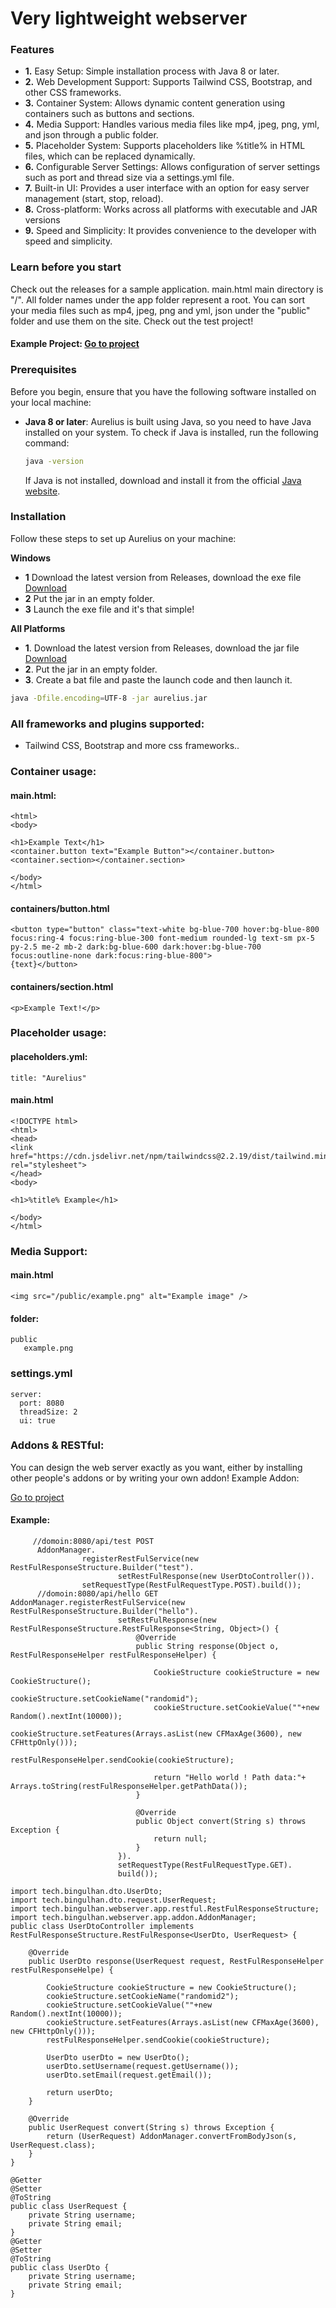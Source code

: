 # Very lightweight webserver

### Features
- **1.** Easy Setup: Simple installation process with Java 8 or later.
- **2.** Web Development Support: Supports Tailwind CSS, Bootstrap, and other CSS frameworks.
- **3.** Container System: Allows dynamic content generation using containers such as buttons and sections.
- **4.** Media Support: Handles various media files like mp4, jpeg, png, yml, and json through a public folder.
- **5.** Placeholder System: Supports placeholders like %title% in HTML files, which can be replaced dynamically.
- **6.** Configurable Server Settings: Allows configuration of server settings such as port and thread size via a settings.yml file.
- **7.** Built-in UI: Provides a user interface with an option for easy server management (start, stop, reload).
- **8.** Cross-platform: Works across all platforms with executable and JAR versions
- **9.** Speed and Simplicity: It provides convenience to the developer with speed and simplicity.

### Learn before you start
Check out the releases for a sample application.
main.html main directory is "/". All folder names under the app folder represent a root.
You can sort your media files such as mp4, jpeg, png and yml, json under the "public" folder and use them on the site. Check out the test project!
#### Example Project: [Go to project](https://github.com/mustafabinguldev/aurelius-example-project)

### Prerequisites

Before you begin, ensure that you have the following software installed on your local machine:

- **Java 8 or later**: Aurelius is built using Java, so you need to have Java installed on your system. To check if Java is installed, run the following command:

    ```bash
    java -version
    ```

  If Java is not installed, download and install it from the official [Java website](https://www.oracle.com/java/technologies/javase-jdk11-downloads.html).

### Installation

Follow these steps to set up Aurelius on your machine:

**Windows**
- **1**  Download the latest version from Releases, download the exe file [Download](https://github.com/mustafabinguldev/Aurelius/releases)
- **2**  Put the jar in an empty folder.
- **3**  Launch the exe file and it's that simple!

**All Platforms**
- **1**. Download the latest version from Releases, download the jar file [Download](https://github.com/mustafabinguldev/Aurelius/releases)
- **2**. Put the jar in an empty folder.
- **3**. Create a bat file and paste the launch code and then launch it.
``` bash
java -Dfile.encoding=UTF-8 -jar aurelius.jar
```


### All frameworks and plugins supported:
- Tailwind CSS, Bootstrap and more css frameworks..

### Container usage:
#### main.html:
```
<html>
<body>

<h1>Example Text</h1>
<container.button text="Example Button"></container.button>
<container.section></container.section>

</body>
</html>
```
#### containers/button.html
```
<button type="button" class="text-white bg-blue-700 hover:bg-blue-800 focus:ring-4 focus:ring-blue-300 font-medium rounded-lg text-sm px-5 py-2.5 me-2 mb-2 dark:bg-blue-600 dark:hover:bg-blue-700 focus:outline-none dark:focus:ring-blue-800">
{text}</button>
```
#### containers/section.html
```
<p>Example Text!</p>
```

### Placeholder usage:
#### placeholders.yml:
```
title: "Aurelius"
```
#### main.html
```
<!DOCTYPE html>
<html>
<head>
<link href="https://cdn.jsdelivr.net/npm/tailwindcss@2.2.19/dist/tailwind.min.css" rel="stylesheet">
</head>
<body>

<h1>%title% Example</h1>

</body>
</html>

```

### Media Support:
#### main.html
```
<img src="/public/example.png" alt="Example image" />
```
#### folder:
``` 
public
   example.png
```

### settings.yml
 ```
server:
   port: 8080
   threadSize: 2
   ui: true
 ```

### Addons & RESTful:
You can design the web server exactly as you want, either by installing other people's addons or by writing your own addon! Example Addon:

[Go to project](https://github.com/mustafabinguldev/AureliusExampleAddon)
#### Example:
```
     //domoin:8080/api/test POST
      AddonManager.
                registerRestFulService(new RestFulResponseStructure.Builder("test").
                        setRestFulResponse(new UserDtoController()).
                setRequestType(RestFulRequestType.POST).build());   
      //domoin:8080/api/hello GET
AddonManager.registerRestFulService(new RestFulResponseStructure.Builder("hello").
                        setRestFulResponse(new RestFulResponseStructure.RestFulResponse<String, Object>() {
                            @Override
                            public String response(Object o, RestFulResponseHelper restFulResponseHelper) {
                            
                                CookieStructure cookieStructure = new CookieStructure();
                                cookieStructure.setCookieName("randomid");
                                cookieStructure.setCookieValue(""+new Random().nextInt(10000));
                                cookieStructure.setFeatures(Arrays.asList(new CFMaxAge(3600), new CFHttpOnly()));
                                restFulResponseHelper.sendCookie(cookieStructure);
                                
                                return "Hello world ! Path data:"+ Arrays.toString(restFulResponseHelper.getPathData());
                            }

                            @Override
                            public Object convert(String s) throws Exception {
                                return null;
                            }
                        }).
                        setRequestType(RestFulRequestType.GET).
                        build());
```
```
import tech.bingulhan.dto.UserDto;
import tech.bingulhan.dto.request.UserRequest;
import tech.bingulhan.webserver.app.restful.RestFulResponseStructure;
import tech.bingulhan.webserver.app.addon.AddonManager;
public class UserDtoController implements RestFulResponseStructure.RestFulResponse<UserDto, UserRequest> {

    @Override
    public UserDto response(UserRequest request, RestFulResponseHelper restFulResponseHelpe) {

        CookieStructure cookieStructure = new CookieStructure();
        cookieStructure.setCookieName("randomid2");
        cookieStructure.setCookieValue(""+new Random().nextInt(10000));
        cookieStructure.setFeatures(Arrays.asList(new CFMaxAge(3600), new CFHttpOnly()));
        restFulResponseHelper.sendCookie(cookieStructure);
        
        UserDto userDto = new UserDto();
        userDto.setUsername(request.getUsername());
        userDto.setEmail(request.getEmail());

        return userDto;
    }

    @Override
    public UserRequest convert(String s) throws Exception {
        return (UserRequest) AddonManager.convertFromBodyJson(s, UserRequest.class);
    }
}
```

```
@Getter
@Setter
@ToString
public class UserRequest {
    private String username;
    private String email;
}
@Getter
@Setter
@ToString
public class UserDto {
    private String username;
    private String email;
}


```

